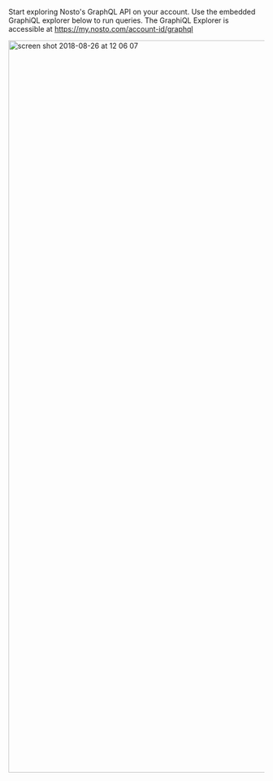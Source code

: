 Start exploring Nosto's GraphQL API on your account. Use the embedded GraphiQL explorer below to run queries. The GraphiQL Explorer is accessible at https://my.nosto.com/account-id/graphql

<img width="1440" alt="screen shot 2018-08-26 at 12 06 07" src="https://user-images.githubusercontent.com/327432/44626637-75816380-a928-11e8-8367-8905a5d8fb32.png">
